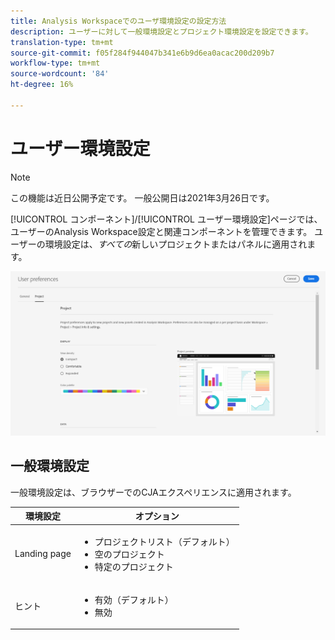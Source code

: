 ```yaml
---
title: Analysis Workspaceでのユーザ環境設定の設定方法
description: ユーザーに対して一般環境設定とプロジェクト環境設定を設定できます。
translation-type: tm+mt
source-git-commit: f05f284f944047b341e6b9d6ea0acac200d209b7
workflow-type: tm+mt
source-wordcount: '84'
ht-degree: 16%

---
```



# ユーザー環境設定

>[!NOTE]
>
>この機能は近日公開予定です。 一般公開日は2021年3月26日です。

[!UICONTROL コンポーネント]/[!UICONTROL ユーザー環境設定]ページでは、ユーザーのAnalysis Workspace設定と関連コンポーネントを管理できます。 ユーザーの環境設定は、*すべての*&#x200B;新しいプロジェクトまたはパネルに適用されます。

![ユーザー環境設定](assets/user-preferences.png)

## 一般環境設定

一般環境設定は、ブラウザーでのCJAエクスペリエンスに適用されます。

| 環境設定 | オプション |
| --- | --- |
| Landing page | <ul><li>プロジェクトリスト（デフォルト）</li><li>空のプロジェクト</li><li>特定のプロジェクト</li></ul> |
| ヒント | <ul><li>有効（デフォルト）</li><li>無効</li></ul> |